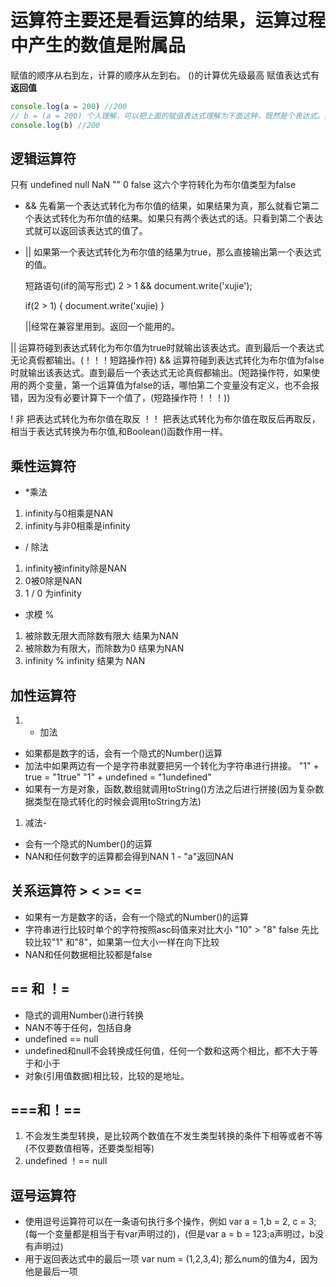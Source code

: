 # 运算符主要还是看运算的结果，运算过程中产生的数值是附属品

赋值的顺序从右到左，计算的顺序从左到右。  ()的计算优先级最高
赋值表达式有**返回值**

```js
console.log(a = 200) //200
// b = (a = 200) 个人理解，可以把上面的赋值表达式理解为下面这种，既然是个表达式。那么就有值，使用b来接受这个值
console.log(b) //200
```

## 逻辑运算符

只有 undefined null NaN "" 0 false 这六个字符转化为布尔值类型为false

* && 先看第一个表达式转化为布尔值的结果，如果结果为真，那么就看它第二个表达式转化为布尔值的结果。如果只有两个表达式的话。只看到第二个表达式就可以返回该表达式的值了。
* || 如果第一个表达式转化为布尔值的结果为true，那么直接输出第一个表达式的值。

  短路语句(if的简写形式)
  2 > 1 && document.write('xujie');

  if(2 > 1) {
    document.write('xujie)
  }

  ||经常在兼容里用到。返回一个能用的。

|| 运算符碰到表达式转化为布尔值为true时就输出该表达式。直到最后一个表达式无论真假都输出。(！！！短路操作符)
&& 运算符碰到表达式转化为布尔值为false时就输出该表达式。直到最后一个表达式无论真假都输出。(短路操作符，如果使用的两个变量，第一个运算值为false的话，哪怕第二个变量没有定义，也不会报错，因为没有必要计算下一个值了，(短路操作符！！！))

! 非
    把表达式转化为布尔值在取反
    ！！ 把表达式转化为布尔值在取反后再取反，相当于表达式转换为布尔值,和Boolean()函数作用一样。

## 乘性运算符

* *乘法

1. infinity与0相乘是NAN
2. infinity与非0相乘是infinity

*  / 除法

1. infinity被infinity除是NAN
2. 0被0除是NAN
3. 1 / 0 为infinity

* 求模 %

1. 被除数无限大而除数有限大 结果为NAN
2. 被除数为有限大，而除数为0  结果为NAN
3. infinity % infinity 结果为 NAN

## 加性运算符

1. + 加法

* 如果都是数字的话，会有一个隐式的Number()运算
* 加法中如果两边有一个是字符串就要把另一个转化为字符串进行拼接。 "1" + true = "1true"  "1" + undefined = "1undefined"
* 如果有一方是对象，函数,数组就调用toString()方法之后进行拼接(因为复杂数据类型在隐式转化的时候会调用toString方法)

1. 减法-

* 会有一个隐式的Number()的运算
* NAN和任何数字的运算都会得到NAN 1 - "a"返回NAN

## 关系运算符 > < >= <=

* 如果有一方是数字的话，会有一个隐式的Number()的运算
* 字符串进行比较时单个的字符按照asc码值来对比大小 "10" > "8"  false  先比较比较"1" 和"8"，如果第一位大小一样在向下比较
* NAN和任何数据相比较都是false

## == 和 ！=

* 隐式的调用Number()进行转换
* NAN不等于任何，包括自身
* undefined == null
* undefined和null不会转换成任何值，任何一个数和这两个相比，都不大于等于和小于
* 对象(引用值数据)相比较，比较的是地址。

## ===和！==

1. 不会发生类型转换，是比较两个数值在不发生类型转换的条件下相等或者不等(不仅要数值相等，还要类型相等)
2. undefined ！== null

## 逗号运算符

* 使用逗号运算符可以在一条语句执行多个操作，例如 var a = 1,b = 2, c = 3;(每一个变量都是相当于有var声明过的)，(但是var a = b = 123;a声明过，b没有声明过)
* 用于返回表达式中的最后一项 var num = (1,2,3,4); 那么num的值为4，因为他是最后一项
